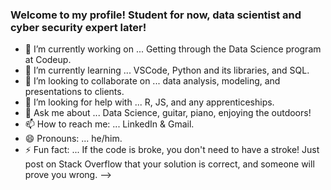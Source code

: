 ### Welcome to my profile! Student for now, data scientist and cyber security expert later!

- 🔭 I’m currently working on ... Getting through the Data Science program at Codeup.
- 🌱 I’m currently learning ... VSCode, Python and its libraries, and SQL.
- 👯 I’m looking to collaborate on ... data analysis, modeling, and presentations to clients.
- 🤔 I’m looking for help with ... R, JS, and any apprenticeships.
- 💬 Ask me about ... Data Science, guitar, piano, enjoying the outdoors!
- 📫 How to reach me: ... LinkedIn & Gmail.
- 😄 Pronouns: ... he/him.
- ⚡ Fun fact: ... If the code is broke, you don't need to have a stroke! Just post on Stack Overflow that your solution is correct, and someone will prove you wrong.
-->
